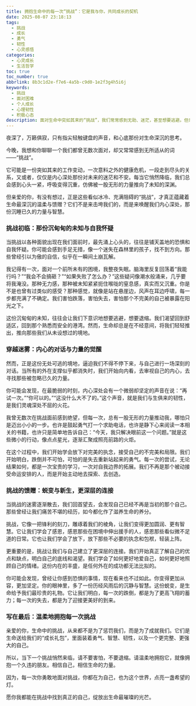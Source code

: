 ```yaml
---
title: 拥抱生命中的每一次“挑战”：它是我与你，共同成长的契机
date: 2025-08-07 23:18:13
tags:
  - 挑战
  - 成长
  - 勇气
  - 韧性
  - 心灵感悟
categories:
  - 心灵成长
  - 生活哲学
toc: true
toc_number: true
abbrlink: 8b3c1d2e-f7e6-4a5b-c9d0-1e2f3g4h5i6j
keywords:
  - 挑战
  - 面对困难
  - 个人成长
  - 心理韧性
  - 积极心态
description: 面对生命中突如其来的“挑战”，我们常常感到无助、迷茫，甚至想要逃避。但亲爱的你，有没有想过，正是这些看似艰难的时刻，才真正塑造了我们，让我们变得更强大、更完整？这篇文章，想与你一同探索挑战背后的深意，感受它如何温柔地推动我们前行，最终绽放出生命最美的光芒。
---
```


夜深了，万籁俱寂，只有指尖轻触键盘的声音，和心底那份对生命深沉的思考。

今晚，我想和你聊聊一个我们都曾无数次面对，却又常常感到无所适从的词——“挑战”。

它可能是一份突如其来的工作变动，一次意料之外的健康危机，一段走到尽头的关系，又或者，仅仅是内心深处那份对未来的迷茫和不安。每当它悄然降临，我们总会感到心头一紧，呼吸变得沉重，仿佛被一股无形的力量推向了未知的深渊。

但亲爱的你，有没有想过，正是这些看似冰冷、充满阻碍的“挑战”，才真正蕴藏着生命最深沉的温柔与馈赠？它们不是来击垮我们的，而是来唤醒我们内心深处，那份沉睡已久的力量与智慧。

### 挑战初临：那份沉甸甸的未知与自我怀疑

当挑战以各种面貌出现在我们面前时，最先涌上心头的，往往是铺天盖地的恐惧和自我怀疑。你可能会感到手足无措，像一个迷失在森林里的孩子，找不到方向。那些曾经引以为傲的自信，似乎在一瞬间土崩瓦解。

我记得有一次，面对一个前所未有的困境，我整夜失眠。脑海里反复回荡着“我能行吗？”“我会不会搞砸？”“如果失败了怎么办？”这些疑问像潮水般涌来，几乎要将我淹没。那种无力感，那种被未知紧紧扼住喉咙的窒息感，真实而又沉重。你是不是也曾有过类似的感受？那种感觉，就像是站在悬崖边，风声在耳边呼啸，每一步都充满了不确定。我们害怕跌落，害怕失去，害怕那个不完美的自己被暴露在阳光之下。

这份沉甸甸的未知，往往会让我们下意识地想要逃避，想要退缩。我们渴望回到舒适区，回到那个熟悉而安全的港湾。然而，生命却总是在不经意间，将我们轻轻推出，推向那些我们从未设想过的境地。

### 穿越迷雾：内心的对话与力量的觉醒

然而，正是这份无处可逃的境地，逼迫我们不得不停下来，与自己进行一场深刻的对话。当所有的外在支撑似乎都消失时，我们开始向内看，去审视自己的内心，去寻找那些被忽略已久的力量。

你可能会发现，在最脆弱的时刻，内心深处会有一个微弱却坚定的声音在说：“再试一次。”“你可以的。”“这没什么大不了的。”这个声音，就是我们与生俱来的韧性，是我们灵魂深处不屈的火花。

我曾无数次在挑战面前感到绝望，但每一次，总有一股无形的力量推动我，哪怕只是迈出小小的一步。也许是鼓起勇气打一个求助电话，也许是静下心来阅读一本相关的书籍，也许只是简单地告诉自己：“今天，我只解决眼前这一个问题。”就是这些微小的行动，像点点星光，逐渐汇聚成照亮前路的火炬。

在这个过程中，我们开始学会放下对完美的执念，接受自己的不完美和局限。我们开始明白，跌倒并不可怕，可怕的是失去重新站起来的勇气。每一次的尝试，无论结果如何，都是一次宝贵的学习，一次对自我边界的拓展。我们不再是那个被动接受命运安排的人，而是开始主动地去探索、去创造。

### 挑战的馈赠：蜕变与新生，更深层的连接

当挑战的迷雾逐渐散去，我们回首望去，会发现自己已经不再是当初的那个自己。那些曾经让我们痛苦不堪的经历，如今都化作了滋养生命的养分。

挑战，它像一把锋利的刻刀，雕琢着我们的棱角，让我们变得更加圆润、更有智慧。它让我们学会了感恩，感恩那些在困境中伸出援手的人，感恩那些看似微不足道的日常。它也让我们学会了放下，放下那些不必要的执念和包袱，轻装上阵。

更重要的是，挑战让我们与自己建立了更深层的连接。我们开始真正了解自己的优点和缺点，明白自己的底线和渴望。我们学会了如何更好地爱自己，如何更好地照顾自己的情绪。这份内在的丰盛，是任何外在的成功都无法比拟的。

你可能会发现，曾经让你感到恐惧的事情，现在看来也不过如此。你变得更加从容，更加坚定。你的眼神里，多了一份历经风雨后的沉静与智慧。这份蜕变，是生命给予我们最珍贵的礼物。它让我们明白，每一次的跌倒，都是为了更高飞翔的蓄力；每一次的失去，都是为了迎接更美好的到来。

### 写在最后：温柔地拥抱每一次挑战

亲爱的你，生命中的挑战，从来都不是为了惩罚我们，而是为了成就我们。它们是生命送给我们的“成长礼包”，里面装着勇气、智慧、韧性，以及一个更完整、更强大的自己。

所以，当下一个挑战悄然来临，请不要害怕，不要退缩。请温柔地拥抱它，就像拥抱一个久违的朋友。相信自己，相信生命的力量。

因为，每一次你勇敢地面对挑战，你都在为自己，也为这个世界，点亮一盏希望的灯。

愿你我都能在挑战中找到真正的自己，绽放出生命最璀璨的光芒。
